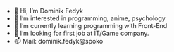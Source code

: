 - 👋 Hi, I’m Dominik Fedyk
- 👀 I’m interested in programming, anime, psychology
- 🌱 I’m currently learning programming with Front-End
- 💞️ I’m looking for first job at IT/Game company. 
- 📫 Mail: dominik.fedyk@spoko

<!---
Dlyam/Dlyam is a ✨ special ✨ repository because its `README.md` (this file) appears on your GitHub profile.
You can click the Preview link to take a look at your changes.
--->

